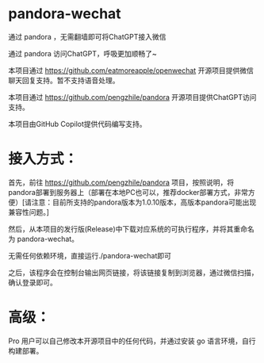 # pandora-wechat
通过 pandora ，无需翻墙即可将ChatGPT接入微信

通过 pandora 访问ChatGPT，呼吸更加顺畅了~

本项目通过 https://github.com/eatmoreapple/openwechat 开源项目提供微信聊天回复支持。暂不支持语音处理。

本项目通过 https://github.com/pengzhile/pandora 开源项目提供ChatGPT访问支持。

本项目由GitHub Copilot提供代码编写支持。
# 接入方式：
首先，前往 https://github.com/pengzhile/pandora 项目，按照说明，将pandora部署到服务器上（部署在本地PC也可以，推荐docker部署方式，非常方便）[请注意：目前所支持的pandora版本为1.0.10版本，高版本pandora可能出现兼容性问题。]

然后，从本项目的发行版(Release)中下载对应系统的可执行程序，并将其重命名为 pandora-wechat。

无需任何依赖环境，直接运行./pandora-wechat即可

之后，该程序会在控制台输出网页链接，将该链接复制到浏览器，通过微信扫描，确认登录即可。
# 高级：
Pro 用户可以自己修改本开源项目中的任何代码，并通过安装 go 语言环境，自行构建部署。
